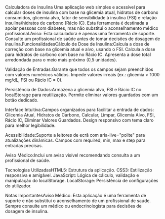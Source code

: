 Calculadora de Insulina
Uma aplicação web simples e acessível para calcular doses de insulina com base na glicemia atual, hidratos de carbono consumidos, glicemia alvo, fator de sensibilidade à insulina (FSI) e relação insulina/hidratos de carbono (Rácio IC). 
Esta ferramenta é destinada a apoiar pessoas com diabetes, mas não substitui o aconselhamento médico profissional.Aviso: Esta calculadora é apenas uma ferramenta de suporte. 
Consulte um profissional de saúde antes de tomar decisões de dosagem de insulina.FuncionalidadesCálculo de Dose de Insulina:Calcula a dose de correção com base na glicemia atual e alvo, usando o FSI.
Calcula a dose para hidratos de carbono com base no Rácio IC.
Apresenta a dose total arredondada para o meio mais próximo (0,5 unidades).

Validação de Entradas:Garante que todos os campos sejam preenchidos com valores numéricos válidos.
Impede valores irreais (ex.: glicemia > 1000 mg/dL, FSI ou Rácio IC = 0).

Persistência de Dados:Armazena a glicemia alvo, FSI e Rácio IC no localStorage para reutilização.
Permite eliminar valores guardados com um botão dedicado.

Interface Intuitiva:Campos organizados para facilitar a entrada de dados: Glicemia Atual, Hidratos de Carbono, Calcular, Limpar, Glicemia Alvo, FSI, Rácio IC, Eliminar Valores Guardados.
Design responsivo com tema claro para melhor legibilidade.

Acessibilidade:Suporte a leitores de ecrã com aria-live="polite" para atualizações dinâmicas.
Campos com required, min, max e step para entradas precisas.

Aviso Médico:Inclui um aviso visível recomendando consulta a um profissional de saúde.

Tecnologias UtilizadasHTML5: Estrutura da aplicação.
CSS3: Estilização responsiva e amigável.
JavaScript: Lógica de cálculo, validação e manipulação do localStorage.
LocalStorage: Persistência de configurações do utilizador.

Notas ImportantesAviso Médico: Esta aplicação é uma ferramenta de suporte e não substitui o aconselhamento de um profissional de saúde. Sempre consulte um médico ou endocrinologista para decisões de dosagem de insulina.

